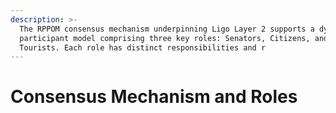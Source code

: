 ```yaml
---
description: >-
  The RPPOM consensus mechanism underpinning Ligo Layer 2 supports a dynamic
  participant model comprising three key roles: Senators, Citizens, and
  Tourists. Each role has distinct responsibilities and r
---
```


# Consensus Mechanism and Roles

